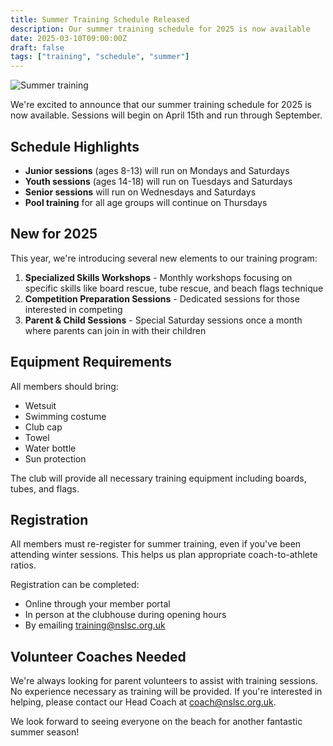 ```yaml
---
title: Summer Training Schedule Released
description: Our summer training schedule for 2025 is now available
date: 2025-03-10T09:00:00Z
draft: false
tags: ["training", "schedule", "summer"]
---
```


![Summer training](https://placehold.co/800x400?text=Summer+Training)

We're excited to announce that our summer training schedule for 2025 is now available. Sessions will begin on April 15th and run through September.

## Schedule Highlights

- **Junior sessions** (ages 8-13) will run on Mondays and Saturdays
- **Youth sessions** (ages 14-18) will run on Tuesdays and Saturdays
- **Senior sessions** will run on Wednesdays and Saturdays
- **Pool training** for all age groups will continue on Thursdays

## New for 2025

This year, we're introducing several new elements to our training program:

1. **Specialized Skills Workshops** - Monthly workshops focusing on specific skills like board rescue, tube rescue, and beach flags technique
2. **Competition Preparation Sessions** - Dedicated sessions for those interested in competing
3. **Parent & Child Sessions** - Special Saturday sessions once a month where parents can join in with their children

## Equipment Requirements

All members should bring:
- Wetsuit
- Swimming costume
- Club cap
- Towel
- Water bottle
- Sun protection

The club will provide all necessary training equipment including boards, tubes, and flags.

## Registration

All members must re-register for summer training, even if you've been attending winter sessions. This helps us plan appropriate coach-to-athlete ratios.

Registration can be completed:
- Online through your member portal
- In person at the clubhouse during opening hours
- By emailing training@nslsc.org.uk

## Volunteer Coaches Needed

We're always looking for parent volunteers to assist with training sessions. No experience necessary as training will be provided. If you're interested in helping, please contact our Head Coach at coach@nslsc.org.uk.

We look forward to seeing everyone on the beach for another fantastic summer season!
